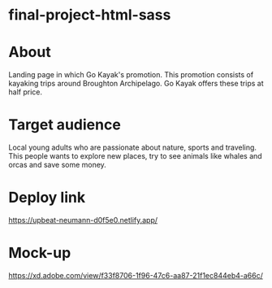 # final-project-html-sass
# About
Landing page in which Go Kayak's promotion. This promotion consists of kayaking trips around Broughton Archipelago. Go Kayak offers these trips at half price.

# Target audience
Local young adults who are passionate about nature, sports and traveling. 
This people wants to explore new places, try to see animals like whales and orcas and save some money.

# Deploy link
https://upbeat-neumann-d0f5e0.netlify.app/

# Mock-up
https://xd.adobe.com/view/f33f8706-1f96-47c6-aa87-21f1ec844eb4-a66c/
